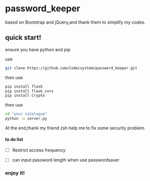 # password_keeper
  based on Bootstrap and jQuery,and thank them to simplify my codes.
## quick start!
  ensure you have python and pip
  
  use
  ~~~bash
  git clone https://github.com/Codecsystem/password_keeper.git
  ~~~
  then use
  ~~~bash
  pip install flask
  pip install flask_cors
  pip install Crypto
  ~~~
  then use 
  ~~~bash
  cd "your catelogue"
  python -u server.py
  ~~~

At the end,thank my friend zsh help me to fix some security problem.

#### to do list
-[ ] Restrict access frequency 

-[ ] can input password length when use passwordsaver

### enjoy it!
